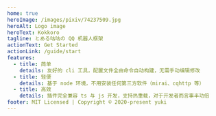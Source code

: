 ```yaml
---
home: true
heroImage: /images/pixiv/74237509.jpg
heroAlt: Logo image
heroText: Kokkoro
tagline: とある咕咕の QQ 机器人框架
actionText: Get Started
actionLink: /guide/start
features:
  - title: 简单
    details: 友好的 cli 工具，配置文件全由命令自动构建，无需手动编辑修改
  - title: 轻便
    details: 基于 node 环境，不用安装任何第三方软件（mirai、cqhttp 等）
  - title: 高效
    details: 插件完全兼容 ts 与 js 开发，支持热重载，对于开发者而言事半功倍
footer: MIT Licensed | Copyright © 2020-present yuki
---
```

